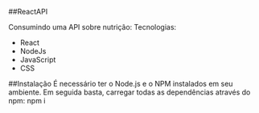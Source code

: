 ##ReactAPI

Consumindo uma API sobre nutrição:
Tecnologias:
 * React
* NodeJs
* JavaScript
* CSS

##Instalação
É necessário ter o Node.js e o NPM instalados em seu ambiente.
Em seguida basta, carregar todas as dependências através do npm:
npm i

